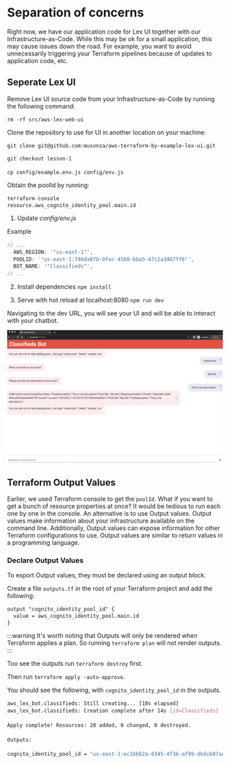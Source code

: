 # Separation of concerns

Right now, we have our application code for Lex UI together with our Infrastructure-as-Code. While this may be ok for a small application, this may cause issues down the road. For example, you want to avoid unnecessarily triggering your Terraform pipelines because of updates to application code, etc.

## Seperate Lex UI

Remove Lex UI source code from your Infrastructure-as-Code by running the following command:

```shell
rm -rf src/aws-lex-web-ui
```

Clone the repository to use for UI in another location on your machine:

```shell
git clone git@github.com:musonza/aws-terraform-by-example-lex-ui.git
```

```shell
git checkout lesson-1

cp config/example.env.js config/env.js
```

Obtain the poolId by running:

```shell
terraform console
resource.aws_cognito_identity_pool.main.id
```

1. Update _config/env.js_

Example

```js
// ...
  AWS_REGION: '"us-east-1"',
  POOLID: '"us-east-1:746dx87b-0fac-4560-bba5-47c2a3467ff6"',
  BOT_NAME: '"Classifieds"',
// ...
```

2. Install dependencies `npm install`

3. Serve with hot reload at localhost:8080 `npm run dev`

Navigating to the dev URL, you will see your UI and will be able to interact with your chatbot.

![lex ui](../images/separate-lex-ui.png)

## Terraform Output Values

Earlier, we used Terraform console to get the `poolId`. What if you want to get a bunch of resource properties at once? It would be tedious to run each one by one in the console. An alternative is to use Output values. Output values make information about your infrastructure available on the command line. Additionally, Output values can expose information for other Terraform configurations to use. Output values are similar to return values in a programming language.

### Declare Output Values

To export Output values, they must be declared using an output block.

Create a file `outputs.tf` in the root of your Terraform project and add the following:

```hcl
output "cognito_identity_pool_id" {
  value = aws_cognito_identity_pool.main.id
}
```

:::warning
It's worth noting that Outputs will only be rendered when Terraform applies a plan. So running `terraform plan` will not render outputs.
:::

Too see the outputs run `terraform destroy` first.

Then run `terraform apply -auto-approve`.

You should see the following, with `cognito_identity_pool_id` in the outputs.

```bash
aws_lex_bot.classifieds: Still creating... [10s elapsed]
aws_lex_bot.classifieds: Creation complete after 14s [id=Classifieds]

Apply complete! Resources: 20 added, 0 changed, 0 destroyed.

Outputs:

cognito_identity_pool_id = "us-east-1:ec1bbb2a-8345-4f3b-af99-dbdc607ac50d"
```
